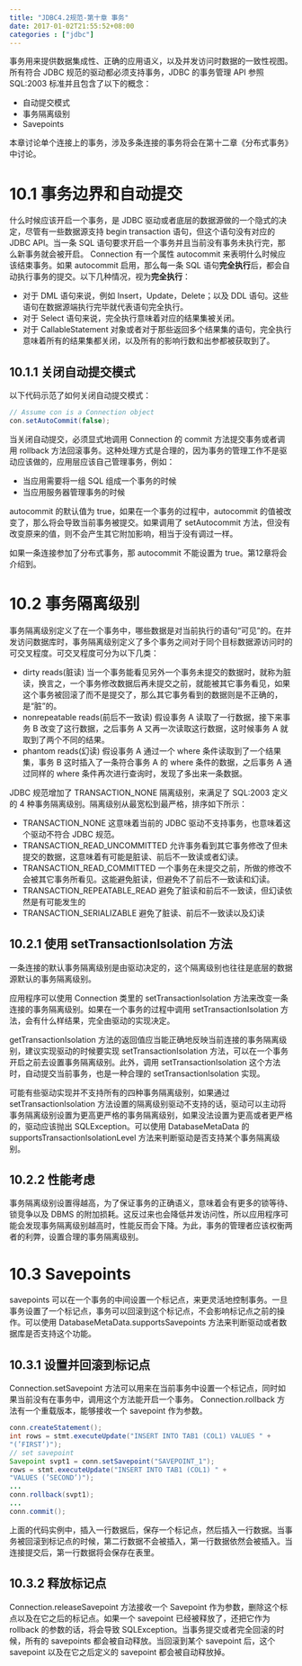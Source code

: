```yaml
---
title: "JDBC4.2规范-第十章 事务"
date: 2017-01-02T21:55:52+08:00
categories : ["jdbc"]
---
```



事务用来提供数据集成性、正确的应用语义，以及并发访问时数据的一致性视图。所有符合 JDBC 规范的驱动都必须支持事务，JDBC 的事务管理 API 参照 SQL:2003 标准并且包含了以下的概念：
- 自动提交模式
- 事务隔离级别
- Savepoints

本章讨论单个连接上的事务，涉及多条连接的事务将会在第十二章《分布式事务》中讨论。

# 10.1 事务边界和自动提交
什么时候应该开启一个事务，是 JDBC 驱动或者底层的数据源做的一个隐式的决定，尽管有一些数据源支持 begin transaction 语句，但这个语句没有对应的 JDBC API。当一条 SQL 语句要求开启一个事务并且当前没有事务未执行完，那么新事务就会被开启。
Connection 有一个属性 autocommit 来表明什么时候应该结束事务。如果 autocommit 启用，那么每一条 SQL 语句**完全执行**后，都会自动执行事务的提交。以下几种情况，视为**完全执行**：
- 对于 DML 语句来说，例如 Insert，Update，Delete；以及 DDL 语句。这些语句在数据源端执行完毕就代表语句完全执行。
- 对于 Select 语句来说，完全执行意味着对应的结果集被关闭。
- 对于 CallableStatement 对象或者对于那些返回多个结果集的语句，完全执行意味着所有的结果集都关闭，以及所有的影响行数和出参都被获取到了。

## 10.1.1 关闭自动提交模式
以下代码示范了如何关闭自动提交模式：
```java
// Assume con is a Connection object
con.setAutoCommit(false);
```
当关闭自动提交，必须显式地调用 Connection 的 commit 方法提交事务或者调用 rollback 方法回滚事务。这种处理方式是合理的，因为事务的管理工作不是驱动应该做的，应用层应该自己管理事务，例如：
- 当应用需要将一组 SQL  组成一个事务的时候
- 当应用服务器管理事务的时候

autocommit 的默认值为 true，如果在一个事务的过程中，autocommit 的值被改变了，那么将会导致当前事务被提交。如果调用了 setAutocommit 方法，但没有改变原来的值，则不会产生其它附加影响，相当于没有调过一样。

如果一条连接参加了分布式事务，那 autocommit 不能设置为 true。第12章将会介绍到。

# 10.2 事务隔离级别
事务隔离级别定义了在一个事务中，哪些数据是对当前执行的语句“可见”的。在并发访问数据库时，事务隔离级别定义了多个事务之间对于同个目标数据源访问时的可交叉程度。可交叉程度可分为以下几类：
- dirty reads(脏读)
当一个事务能看见另外一个事务未提交的数据时，就称为脏读，换言之，一个事务修改数据后再未提交之前，就能被其它事务看见，如果这个事务被回滚了而不是提交了，那么其它事务看到的数据则是不正确的，是“脏”的。
- nonrepeatable reads(前后不一致读)
假设事务 A 读取了一行数据，接下来事务 B 改变了这行数据，之后事务 A 又再一次读取这行数据，这时候事务 A 就取到了两个不同的结果。
- phantom reads(幻读)
假设事务 A 通过一个 where 条件读取到了一个结果集，事务 B 这时插入了一条符合事务 A 的 where 条件的数据，之后事务 A 通过同样的 where 条件再次进行查询时，发现了多出来一条数据。

JDBC 规范增加了 TRANSACTION_NONE 隔离级别，来满足了 SQL:2003 定义的 4 种事务隔离级别。隔离级别从最宽松到最严格，排序如下所示：
- TRANSACTION_NONE
这意味着当前的 JDBC 驱动不支持事务，也意味着这个驱动不符合 JDBC 规范。
- TRANSACTION_READ_UNCOMMITTED
允许事务看到其它事务修改了但未提交的数据，这意味着有可能是脏读、前后不一致读或者幻读。
- TRANSACTION_READ_COMMITTED
一个事务在未提交之前，所做的修改不会被其它事务所看见。这能避免脏读，但避免不了前后不一致读和幻读。
- TRANSACTION_REPEATABLE_READ
避免了脏读和前后不一致读，但幻读依然是有可能发生的
- TRANSACTION_SERIALIZABLE
避免了脏读、前后不一致读以及幻读

## 10.2.1 使用 setTransactionIsolation 方法
一条连接的默认事务隔离级别是由驱动决定的，这个隔离级别也往往是底层的数据源默认的事务隔离级别。

应用程序可以使用 Connection 类里的 setTransactionIsolation 方法来改变一条连接的事务隔离级别。如果在一个事务的过程中调用 setTransactionIsolation 方法，会有什么样结果，完全由驱动的实现决定。

getTransactionIsolation 方法的返回值应当能正确地反映当前连接的事务隔离级别，建议实现驱动的时候要实现 setTransactionIsolation 方法，可以在一个事务开启之前去设置事务隔离级别。此外，调用 
setTransactionIsolation 这个方法时，自动提交当前事务，也是一种合理的 setTransactionIsolation 实现。

可能有些驱动实现并不支持所有的四种事务隔离级别，如果通过 setTransactionIsolation 方法设置的隔离级别驱动不支持的话，驱动可以主动将事务隔离级别设置为更高更严格的事务隔离级别，如果没法设置为更高或者更严格的，驱动应该抛出 SQLException。可以使用 DatabaseMetaData 的 supportsTransactionIsolationLevel 方法来判断驱动是否支持某个事务隔离级别。

## 10.2.2 性能考虑
事务隔离级别设置得越高，为了保证事务的正确语义，意味着会有更多的锁等待、锁竞争以及 DBMS 的附加损耗。这反过来也会降低并发访问性，所以应用程序可能会发现事务隔离级别越高时，性能反而会下降。为此，事务的管理者应该权衡两者的利弊，设置合理的事务隔离级别。

# 10.3 Savepoints 
 savepoints 可以在一个事务的中间设置一个标记点，来更灵活地控制事务。一旦事务设置了一个标记点，事务可以回滚到这个标记点，不会影响标记点之前的操作。可以使用 DatabaseMetaData.supportsSavepoints 方法来判断驱动或者数据库是否支持这个功能。

## 10.3.1 设置并回滚到标记点
Connection.setSavepoint 方法可以用来在当前事务中设置一个标记点，同时如果当前没有在事务中，调用这个方法能开启一个事务。 Connection.rollback 方法有一个重载版本，能够接收一个 savepoint 作为参数。
```java
conn.createStatement();
int rows = stmt.executeUpdate("INSERT INTO TAB1 (COL1) VALUES " +
"(’FIRST’)");
// set savepoint
Savepoint svpt1 = conn.setSavepoint("SAVEPOINT_1");
rows = stmt.executeUpdate("INSERT INTO TAB1 (COL1) " +
"VALUES (’SECOND’)");
...
conn.rollback(svpt1);
...
conn.commit();
```
上面的代码实例中，插入一行数据后，保存一个标记点，然后插入一行数据。当事务被回滚到标记点的时候，第二行数据不会被插入，第一行数据依然会被插入。当连接提交后，第一行数据将会保存在表里。

## 10.3.2 释放标记点
Connection.releaseSavepoint 方法接收一个 Savepoint 作为参数，删除这个标点以及在它之后的标记点。如果一个 savepoint 已经被释放了，还把它作为 rollback 的参数的话，将会导致 SQLException。当事务提交或者完全回滚的时候，所有的 savepoints 都会被自动释放。当回滚到某个 savepoint 后，这个 savepoint 以及在它之后定义的 savepoint 都会被自动释放掉。

